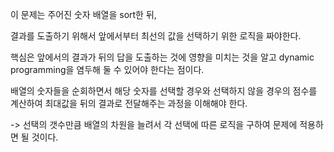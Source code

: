 이 문제는 주어진 숫자 배열을 sort한 뒤,

결과를 도출하기 위해서 앞에서부터 최선의 값을 선택하기 위한 로직을 짜야한다.

핵심은 앞에서의 결과가 뒤의 답을 도출하는 것에 영향을 미치는 것을 알고 dynamic programming을 염두해 둘 수 있어야 한다는 점이다.

배열의 숫자들을 순회하면서 해당 숫자를 선택할 경우와 선택하지 않을 경우의 점수를 계산하여 최대값을 뒤의 결과로 전달해주는 과정을 이해해야 한다.

-> 선택의 갯수만큼 배열의 차원을 늘려서 각 선택에 따른 로직을 구하여 문제에 적용하면 될 것이다.
